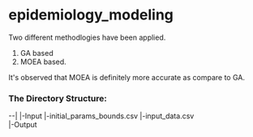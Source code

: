 # epidemiology_modeling

Two different methodlogies have been applied. 
1. GA based
2. MOEA based.

It's observed that MOEA is definitely more accurate as compare to GA.

### The Directory Structure:
\--|
   |-Input
      |-initial_params_bounds.csv
      |-input_data.csv      
   |-Output
